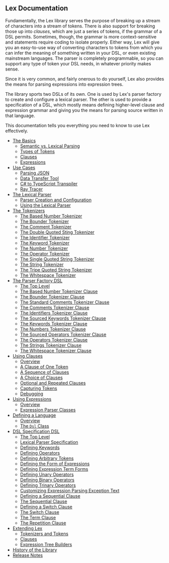 ## Lex Documentation

Fundamentally, the Lex library serves the purpose of breaking up a stream of characters
into a stream of tokens.  There is also support for breaking those up into _clauses_,
which are just a series of tokens, if the grammar of a DSL permits.  Sometimes, though,
the grammar is more context-sensitive and statements require coding to isolate properly.
Either way, Lex will give you an easy-to-use way of converting characters to tokens from
which you can infer the meaning of something written in your DSL, or even existing
mainstream languages.  The parser is completely programmable, so you can support any type
of token your DSL needs, in whatever priority makes sense.

Since it is very common, and fairly onerous to do yourself, Lex also provides the means
for parsing expressions into expression trees.

The library sports two DSLs of its own.  One is used by Lex's parser factory to create and
configure a lexical parser.  The other is used to provide a specification of a DSL, which
mostly means defining higher-level clause and expression grammar and giving you the means
for parsing source written in that language.

This documentation tells you everything you need to know to use Lex effectively.

- [The Basics](the-basics.md)
  - [Semantic vs. Lexical Parsing](the-basics.md#semantic-vs-lexical-parsing)
  - [Types of Tokens](the-basics.md#types-of-tokens)
  - [Clauses](the-basics.md#clauses)
  - [Expressions](the-basics.md#expressions)
- [Use Cases](use-cases.md)
  - [Parsing JSON](use-cases.md#parsing-json)
  - [Data Transfer Tool](use-cases.md#data-transfer-tool)
  - [C# to TypeScript Transpiler](use-cases.md#c-to-typescript-transpiler)
  - [Ray Tracer](use-cases.md#ray-tracer)
- [The Lexical Parser](the-parser.md)
  - [Parser Creation and Configuration](the-parser.md#parser-creation-and-configuration)
  - [Using the Lexical Parser](the-parser.md#using-the-lexical-parser)
- [The Tokenizers](the-tokenizers.md)
  - [The Based Number Tokenizer](the-tokenizers.md#the-based-number-tokenizer)
  - [The Bounder Tokenizer](the-tokenizers.md#the-bounder-tokenizer)
  - [The Comment Tokenizer](the-tokenizers.md#the-comment-tokenizer)
  - [The Double Quoted Sting Tokenizer](the-tokenizers.md#the-double-quoted-string-tokenizer)
  - [The Identifier Tokenizer](the-tokenizers.md#the-identifier-tokenizer)
  - [The Keyword Tokenizer](the-tokenizers.md#the-keyword-tokenizer)
  - [The Number Tokenizer](the-tokenizers.md#the-number-tokenizer)
  - [The Operator Tokenizer](the-tokenizers.md#the-operator-tokenizer)
  - [The Single Quoted String Tokenizer](the-tokenizers.md#the-single-quoted-string-tokenizer)
  - [The String Tokenizer](the-tokenizers.md#the-string-tokenizer)
  - [The Tripe Quoted String Tokenizer](the-tokenizers.md#the-triple-quoted-string-tokenizer)
  - [The Whitespace Tokenizer](the-tokenizers.md#the-whitespace-tokenizer)
- [The Parser Factory DSL](parser-factory-dsl.md)
  - [The Top Level](parser-factory-dsl.md#the-top-level)
  - [The Based Number Tokenizer Clause](parser-factory-dsl.md#the-based-number-tokenizer-clause)
  - [The Bounder Tokenizer Clause](parser-factory-dsl.md#the-bounder-tokenizer-clause)
  - [The Standard Comments Tokenizer Clause](parser-factory-dsl.md#the-standard-comments-tokenizer-clause)
  - [The Comments Tokenizer Clause](parser-factory-dsl.md#the-comments-tokenizer-clause)
  - [The Identifiers Tokenizer Clause](parser-factory-dsl.md#the-identifier-tokenizer-clause)
  - [The Sourced Keywords Tokenizer Clause](parser-factory-dsl.md#the-sourced-keywords-tokenizer-clause)
  - [The Keywords Tokenizer Clause](parser-factory-dsl.md#the-keywords-tokenizer-clause)
  - [The Numbers Tokenizer Clause](parser-factory-dsl.md#the-numbers-tokenizer-clause)
  - [The Sourced Operators Tokenizer Clause](parser-factory-dsl.md#the-sourced-operators-tokenizer-clause)
  - [The Operators Tokenizer Clause](parser-factory-dsl.md#the-operators-tokenizer-clause)
  - [The Strings Tokenizer Clause](parser-factory-dsl.md#the-strings-tokenizer-clause)
  - [The Whitespace Tokenizer Clause](parser-factory-dsl.md#the-whitespace-tokenizer-clause)
- [Using Clauses](using-clauses.md)
  - [Overview](using-clauses.md#overview)
  - [A Clause of One Token](using-clauses.md#a-clause-of-one-token)
  - [A Sequence of Clauses](using-clauses.md#a-sequence-of-clauses)
  - [A Choice of Clauses](using-clauses.md#a-choice-of-clauses)
  - [Optional and Repeated Clauses](using-clauses.md#optional-and-repeated-clauses)
  - [Capturing Tokens](using-clauses.md#capturing-tokens)
  - [Debugging](using-clauses.md#debugging)
- [Using Expressions](using-expressions.md)
  - [Overview](using-expressions.md#overview)
  - [Expression Parser Classes](using-expressions.md#expression-parser-classes)
- [Defining a Language](language-specification.md)
  - [Overview](language-specification.md#overview)
  - [The `Dsl` Class](language-specification.md#the-dsl-class)
- [DSL Specification DSL](dsl-specification-dsl.md)
  - [The Top Level](dsl-specification-dsl.md#the-top-level)
  - [Lexical Parser Specification](dsl-specification-dsl.md#lexical-parser-specification)
  - [Defining Keywords](dsl-specification-dsl.md#defining-keywords)
  - [Defining Operators](dsl-specification-dsl.md#defining-operators)
  - [Defining Arbitrary Tokens](dsl-specification-dsl.md#defining-arbitrary-tokens)
  - [Defining the Form of Expressions](dsl-specification-dsl.md#defining-the-form-of-expressions)
  - [Defining Expression Term Forms](dsl-specification-dsl.md#defining-expression-term-forms)
  - [Defining Unary Operators](dsl-specification-dsl.md#defining-unary-operators)
  - [Defining Binary Operators](dsl-specification-dsl.md#defining-binary-operators)
  - [Defining Trinary Operators](dsl-specification-dsl.md#defining-trinary-operators)
  - [Customizing Expression Parsing Exception Text](dsl-specification-dsl.md#customizing-expression-parsing-exception-text)
  - [Defining a Sequential Clause](dsl-specification-dsl.md#defining-a-sequential-clause)
  - [The Sequential Clause](dsl-specification-dsl.md#the-sequential-clause)
  - [Defining a Switch Clause](dsl-specification-dsl.md#defining-a-switch-clause)
  - [The Switch Clause](dsl-specification-dsl.md#the-switch-clause)
  - [The Term Clause](dsl-specification-dsl.md#the-term-clause)
  - [The Repetition Clause](dsl-specification-dsl.md#the-repetition-clause)
- [Extending Lex](extending-lex.md)
  - [Tokenizers and Tokens](extending-lex.md#tokenizers-and-tokens)
  - [Clauses](extending-lex.md#clauses)
  - [Expression Tree Builders](extending-lex.md#expression-tree-builders)
- [History of the Library](history.md)
- [Release Notes](release-notes.md)
